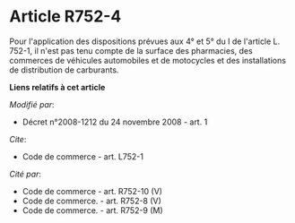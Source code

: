 # Article R752-4

Pour l'application des dispositions prévues aux 4° et 5° du I de l'article L. 752-1, il n'est pas tenu compte de la surface
des pharmacies, des commerces de véhicules automobiles et de motocycles et des installations de distribution de carburants.

**Liens relatifs à cet article**

_Modifié par_:

  - Décret n°2008-1212 du 24 novembre 2008 - art. 1

_Cite_:

  - Code de commerce - art. L752-1

_Cité par_:

  - Code de commerce - art. R752-10 (V)
  - Code de commerce. - art. R752-8 (V)
  - Code de commerce. - art. R752-9 (M)

